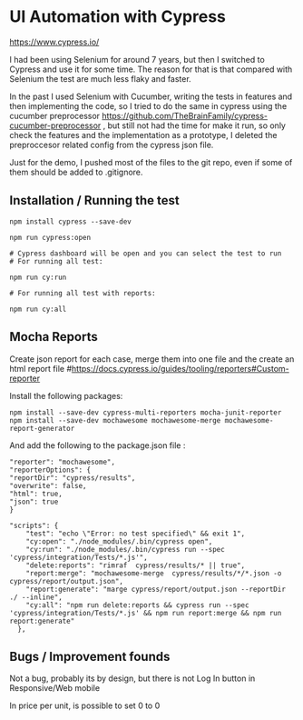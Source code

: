 # UI Automation with Cypress
https://www.cypress.io/

I had been using Selenium for around 7 years, but then I switched to Cypress and use it for some time.
The reason for that is that compared with Selenium the test are much less flaky and faster.

In the past I used Selenium with Cucumber, writing the tests in features and then implementing the code,
so I tried to do the same in cypress using the cucumber preprocessor https://github.com/TheBrainFamily/cypress-cucumber-preprocessor , 
but still not had the time for make it run, so only check the features and the implementation as a prototype, I deleted the preproccesor
related config from the cypress json file.

Just for the demo, I pushed most of the files to the git repo, even if some of them should be added to .gitignore.

## Installation / Running the test
```
npm install cypress --save-dev

npm run cypress:open

# Cypress dashboard will be open and you can select the test to run
# For running all test:

npm run cy:run

# For running all test with reports:

npm run cy:all

```

## Mocha Reports
Create json report for each case, merge them into one file and the create an html report file
#https://docs.cypress.io/guides/tooling/reporters#Custom-reporter

Install the following packages:
```
npm install --save-dev cypress-multi-reporters mocha-junit-reporter
npm install --save-dev mochawesome mochawesome-merge mochawesome-report-generator

```
And add the following to the package.json file :
```
"reporter": "mochawesome",
"reporterOptions": {
"reportDir": "cypress/results",
"overwrite": false,
"html": true,
"json": true
}

"scripts": {
    "test": "echo \"Error: no test specified\" && exit 1",
    "cy:open": "./node_modules/.bin/cypress open",
    "cy:run": "./node_modules/.bin/cypress run --spec 'cypress/integration/Tests/*.js'",
    "delete:reports": "rimraf  cypress/results/* || true",
    "report:merge": "mochawesome-merge  cypress/results/*/*.json -o cypress/report/output.json",
    "report:generate": "marge cypress/report/output.json --reportDir ./ --inline",
    "cy:all": "npm run delete:reports && cypress run --spec 'cypress/integration/Tests/*.js' && npm run report:merge && npm run report:generate"
  },
```
## Bugs / Improvement founds

Not a bug, probably its by design, but there is not Log In button in Responsive/Web mobile

In price per unit, is possible to set 0 to 0
